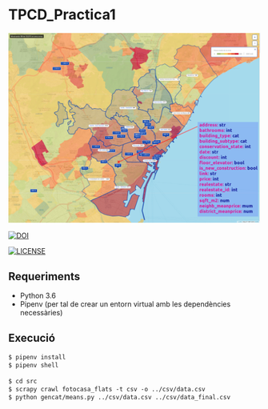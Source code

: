 # TPCD_Practica1

![Alt text](./imatge_dataset.png "Optional title")

[![DOI](https://zenodo.org/badge/DOI/10.5281/zenodo.4261145.svg)](https://doi.org/10.5281/zenodo.4261145)

[![LICENSE](https://i.creativecommons.org/l/by-nc-sa/4.0/88x31.png)](http://creativecommons.org/licenses/by-nc-sa/4.0/)

## Requeriments
- Python 3.6
- Pipenv (per tal de crear un entorn virtual amb les dependències necessàries)
## Execució
```
$ pipenv install
$ pipenv shell

$ cd src
$ scrapy crawl fotocasa_flats -t csv -o ../csv/data.csv
$ python gencat/means.py ../csv/data.csv ../csv/data_final.csv
```

